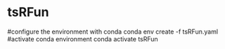 # tsRFun
#configure the environment with conda
conda env create -f tsRFun.yaml
#activate conda environment
conda activate tsRFun
